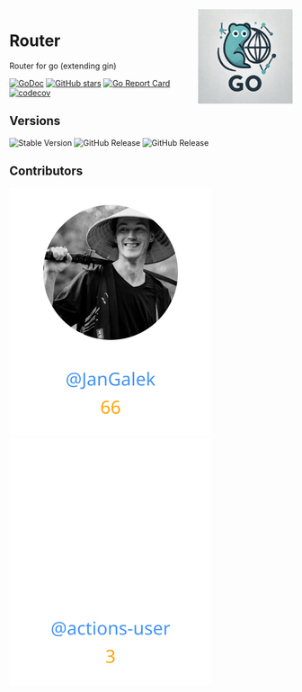 <img align=right width="168" src="docs/gouef_logo.png">

# Router
Router for go (extending gin)

[![GoDoc](https://pkg.go.dev/badge/github.com/gouef/router.svg)](https://pkg.go.dev/github.com/gouef/router)
[![GitHub stars](https://img.shields.io/github/stars/gouef/router?style=social)](https://github.com/gouef/router/stargazers)
[![Go Report Card](https://goreportcard.com/badge/github.com/gouef/router)](https://goreportcard.com/report/github.com/gouef/router)
[![codecov](https://codecov.io/github/gouef/router/branch/main/graph/badge.svg?token=YUG8EMH6Q8)](https://codecov.io/github/gouef/router)

## Versions
![Stable Version](https://img.shields.io/github/v/release/gouef/router?label=Stable&labelColor=green)
![GitHub Release](https://img.shields.io/github/v/release/gouef/router?label=RC&include_prereleases&filter=*rc*&logoSize=diago)
![GitHub Release](https://img.shields.io/github/v/release/gouef/router?label=Beta&include_prereleases&filter=*beta*&logoSize=diago)

## Contributors

<div>
<span>
  <a href="https://github.com/JanGalek"><img src="https://raw.githubusercontent.com/gouef/router/refs/heads/contributors-svg/.github/contributors/JanGalek.svg" alt="JanGalek" /></a>
</span>
<span>
  <a href="https://github.com/actions-user"><img src="https://raw.githubusercontent.com/gouef/router/refs/heads/contributors-svg/.github/contributors/actions-user.svg" alt="actions-user" /></a>
</span>
</div>

